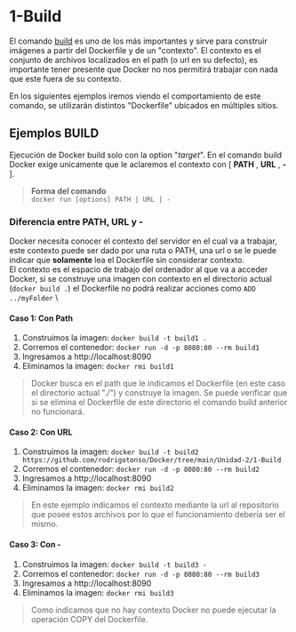 [buildInDocker]:https://docs.docker.com/engine/reference/commandline/build/

# 1-Build
El comando [build][buildInDocker] es uno de los más importantes y sirve para construir imágenes a partir del Dockerfile y de un "contexto".
El contexto es el conjunto de archivos localizados en el path (o url en su defecto), es importante tener presente que Docker no nos permitirá trabajar con nada que este fuera de su contexto.

En los siguientes ejemplos iremos viendo el comportamiento de este comando, se utilizarán distintos "Dockerfile" ubicados en múltiples sitios.

## Ejemplos **BUILD**
 Ejecución de Docker build solo con la option "*target*". En el comando build Docker exige unicamente que le aclaremos el contexto con [ **PATH** , **URL** , **-** ].

>**Forma del comando** \
`docker run [options] PATH | URL | -`

### Diferencia entre PATH, URL y -
Docker necesita conocer el contexto del servidor en el cual va a trabajar, este contexto puede ser dado por una ruta o PATH, una url o se le puede indicar que **solamente** lea el Dockerfile sin considerar contexto. \
El contexto es el espacio de trabajo del ordenador al que va a acceder Docker, si se construye una imagen con contexto en el directorio actual (`docker build .`) el Dockerfile no podrá realizar acciones como `ADD ../myFolder` \
#### Caso 1: Con Path
1. Construimos la imagen: `docker build -t build1 .`
2. Corremos el contenedor: `docker run -d -p 8080:80 --rm build1`
3. Ingresamos a http://localhost:8090
4. Eliminamos la imagen: `docker rmi build1` 
> Docker busca en el path que le indicamos el Dockerfile (en este caso el directorio actual "./") y construye la imagen. Se puede verificar que si se elimina el Dockerfile de este directorio el comando build anterior no funcionará.

#### Caso 2: Con URL
1. Construimos la imagen: `docker build -t build2 https://github.com/rodrigotonso/Docker/tree/main/Unidad-2/1-Build`
2. Corremos el contenedor: `docker run -d -p 8080:80 --rm build2`
3. Ingresamos a http://localhost:8090
4. Eliminamos la imagen: `docker rmi build2`
> En este ejemplo indicamos el contexto mediante la url al repositorio que posee estos archivos por lo que el funcionamiento debería ser el mismo.

#### Caso 3: Con -
1. Construimos la imagen: `docker build -t build3 -`
2. Corremos el contenedor: `docker run -d -p 8080:80 --rm build3`
3. Ingresamos a http://localhost:8090
4. Eliminamos la imagen: `docker rmi build3`
> Como indicamos que no hay contexto Docker no puede ejecutar la operación COPY del Dockerfile.

